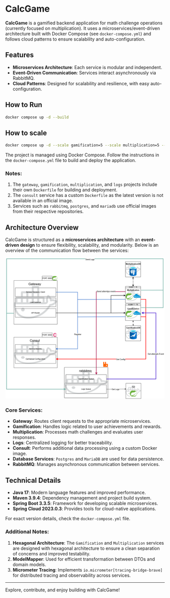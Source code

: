 # CalcGame

**CalcGame** is a gamified backend application for math challenge operations (currently focused on multiplication). It uses a microservices/event-driven architecture built with Docker Compose (see `docker-compose.yml`) and follows cloud patterns to ensure scalability and auto-configuration.

## Features

- **Microservices Architecture**: Each service is modular and independent.
- **Event-Driven Communication**: Services interact asynchronously via RabbitMQ.
- **Cloud Patterns**: Designed for scalability and resilience, with easy auto-configuration.

## How to Run
```bash
docker compose up -d --build
```

## How to scale
```bash
docker compose up -d --scale gamification=5 --scale multiplication=5 --no-deps
```

The project is managed using Docker Compose. Follow the instructions in the `docker-compose.yml` file to build and deploy the application.

### Notes:
1. The `gateway`, `gamification`, `multiplication`, and `logs` projects include their own `Dockerfile` for building and deployment.
2. The `consult` service has a custom `Dockerfile` as the latest version is not available in an official image.
3. Services such as `rabbitmq`, `postgres`, and `mariadb` use official images from their respective repositories.

## Architecture Overview

CalcGame is structured as a **microservices architecture** with an **event-driven design** to ensure flexibility, scalability, and modularity. Below is an overview of the communication flow between the services:

![Architecture Overview](overview.png)

### Core Services:
- **Gateway**: Routes client requests to the appropriate microservices.
- **Gamification**: Handles logic related to user achievements and rewards.
- **Multiplication**: Processes math challenges and evaluates user responses.
- **Logs**: Centralized logging for better traceability.
- **Consult**: Performs additional data processing using a custom Docker image.
- **Database Services**: `Postgres` and `MariaDB` are used for data persistence.
- **RabbitMQ**: Manages asynchronous communication between services.

## Technical Details

- **Java 17**: Modern language features and improved performance.
- **Maven 3.9.4**: Dependency management and project build system.
- **Spring Boot 3.3.5**: Framework for developing scalable microservices.
- **Spring Cloud 2023.0.3**: Provides tools for cloud-native applications.

For exact version details, check the `docker-compose.yml` file.

### Additional Notes:
1. **Hexagonal Architecture**: The `Gamification` and `Multiplication` services are designed with hexagonal architecture to ensure a clean separation of concerns and improved testability.
2. **ModelMapper**: Used for efficient transformation between DTOs and domain models.
3. **Micrometer Tracing**: Implements `io.micrometer[tracing-bridge-brave]` for distributed tracing and observability across services.

---
Explore, contribute, and enjoy building with CalcGame!
